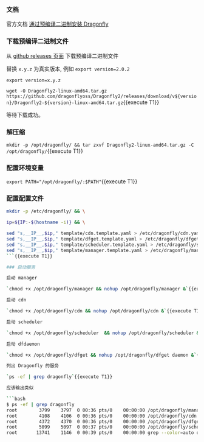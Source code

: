 
### 文档

官方文档 [通过预编译二进制安装 Dragonfly](https://d7y.io/docs/setup/install/source)

### 下载预编译二进制文件

从 [github releases 页面](https://github.com/dragonflyoss/Dragonfly2/releases) 下载预编译二进制文件

替换 `x.y.z` 为真实版本, 例如 `export version=2.0.2`

`export version=x.y.z`

`wget -O Dragonfly2-linux-amd64.tar.gz https://github.com/dragonflyoss/Dragonfly2/releases/download/v${version}/Dragonfly2-${version}-linux-amd64.tar.gz`{{execute T1}}

等待下载成功。

### 解压缩

`mkdir -p /opt/dragonfly/ && tar zxvf Dragonfly2-linux-amd64.tar.gz -C /opt/dragonfly/`{{execute T1}}

### 配置环境变量

`export PATH="/opt/dragonfly/:$PATH"`{{execute T1}}

### 配置配置文件

```sh
mkdir -p /etc/dragonfly/ && \

ip=${IP:-$(hostname -i)} && \

sed "s,__IP__,$ip," template/cdn.template.yaml > /etc/dragonfly/cdn.yaml && \
sed "s,__IP__,$ip," template/dfget.template.yaml > /etc/dragonfly/dfget.yaml && \
sed "s,__IP__,$ip," template/scheduler.template.yaml > /etc/dragonfly/scheduler.yaml && \
sed "s,__IP__,$ip," template/manager.template.yaml > /etc/dragonfly/manager.yaml
```{{execute T1}}

### 启动服务

启动 manager

`chmod +x /opt/dragonfly/manager && nohup /opt/dragonfly/manager &`{{execute T1}}

启动 cdn

`chmod +x /opt/dragonfly/cdn && nohup /opt/dragonfly/cdn &`{{execute T1}}

启动 scheduler

`chmod +x /opt/dragonfly/scheduler  && nohup /opt/dragonfly/scheduler &`{{execute T1}}

启动 dfdaemon

`chmod +x /opt/dragonfly/dfget && nohup /opt/dragonfly/dfget daemon &`{{execute T1}}

列出 Dragonfly 的服务

`ps -ef | grep dragonfly`{{execute T1}}

应该输出类似

```bash
$ ps -ef | grep dragonfly
root        3799    3797  0 00:36 pts/0    00:00:00 /opt/dragonfly/manager
root        4108    4106  0 00:36 pts/0    00:00:00 /opt/dragonfly/cdn
root        4372    4370  0 00:36 pts/0    00:00:00 /opt/dragonfly/dfget daemon
root        5099    5097  0 00:37 pts/0    00:00:00 /opt/dragonfly/scheduler
root       13741    1146  0 00:39 pts/0    00:00:00 grep --color=auto dragonfly
```
